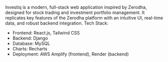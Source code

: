 Investiq is a modern, full-stack web application inspired by Zerodha, designed for stock trading and investment portfolio management. It replicates key features of the Zerodha platform with an intuitive UI, real-time data, and robust backend integration.
Tech Stack:
- Frontend: React.js, Tailwind CSS  
- Backend: Django  
- Database: MySQL  
- Charts: Recharts  
- Deployment: AWS Amplify (frontend), Render (backend)
